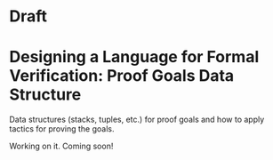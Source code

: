 # Draft

# Designing a Language for Formal Verification: Proof Goals Data Structure 

Data structures (stacks, tuples, etc.) for proof goals and how to apply tactics for proving the goals.

Working on it. Coming soon!
